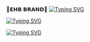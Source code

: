 🔻𝗘𝗛𝗕 𝗕𝗥𝗔𝗡𝗗🔻
[![Typing SVG](https://readme-typing-svg.demolab.com/?lines=welcome+To+My+Profile;EHB+HUB+TOOLS+Coder)](https://git.io/typing-svg)

[![Typing SVG](https://readme-typing-svg.demolab.com?font=Fira+Code&pause=1000&width=435&lines=The+five+boxing+wizards+jump+quickly)](https://git.io/typing-svg) 

<a href="https://git.io/typing-svg"><img src="https://readme-typing-svg.demolab.com?font=Fira+Code&pause=1000&width=435&lines=The+five+boxing+wizards+jump+quickly" alt="Typing SVG" /></a>

